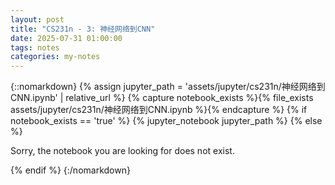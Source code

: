 ```yaml
---
layout: post
title: "CS231n - 3: 神经网络到CNN"
date: 2025-07-31 01:00:00
tags: notes
categories: my-notes
---
```


{::nomarkdown}
{% assign jupyter_path = 'assets/jupyter/cs231n/神经网络到CNN.ipynb' | relative_url %}
{% capture notebook_exists %}{% file_exists assets/jupyter/cs231n/神经网络到CNN.ipynb %}{% endcapture %}
{% if notebook_exists == 'true' %}
{% jupyter_notebook jupyter_path %}
{% else %}

  <p>Sorry, the notebook you are looking for does not exist.</p>
{% endif %}
{:/nomarkdown}
